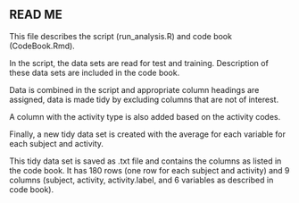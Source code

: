 ## READ ME

This file describes the script (run_analysis.R) and code book (CodeBook.Rmd).

In the script, the data sets are read for test and training.  Description of these data sets are included in the code book.

Data is combined in the script and appropriate column headings are assigned, data is made tidy by excluding columns that are not of interest.

A column with the activity type is also added based on the activity codes.

Finally, a new tidy data set is created with the average for each variable for each subject and activity.

This tidy data set is saved as .txt file and contains the columns as listed in the code book.  It has 180 rows (one row for each subject and activity) and 9 columns (subject, activity, activity.label, and 6 variables as described in code book).